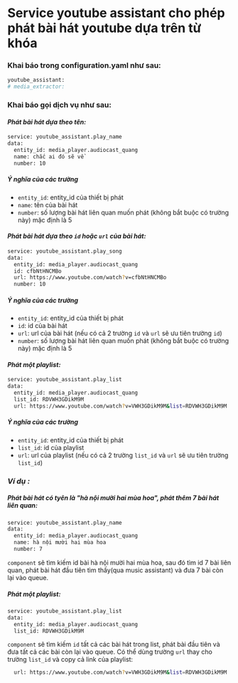 # Service youtube assistant cho phép phát bài hát youtube dựa trên từ khóa

### Khai báo trong configuration.yaml như sau:

```sh
youtube_assistant:
# media_extractor:
```   
### Khai báo gọi dịch vụ như sau:
#### _Phát bài hát dựa theo tên:_
```sh
service: youtube_assistant.play_name
data:
  entity_id: media_player.audiocast_quang
  name: chắc ai đó sẽ về
  number: 10
```      
##### _Ý nghĩa của các trường_
- ```entity_id```: entity_id của thiết bị phát
- ```name```: tên của bài hát 
- ```number```: số lượng bài hát liên quan muốn phát (không bắt buộc có trường này) mặc định là 5
#### _Phát bài hát dựa theo ```id``` hoặc ```url``` của bài hát:_
```sh
service: youtube_assistant.play_song
data:
  entity_id: media_player.audiocast_quang
  id: cfbNtHNCMBo
  url: https://www.youtube.com/watch?v=cfbNtHNCMBo
  number: 10
```      
##### _Ý nghĩa của các trường_
- ```entity_id```: entity_id của thiết bị phát
- ```id```: id của bài hát 
- ```url```: url của bài hát (nếu có cả 2 trường ```id``` và ```url``` sẽ ưu tiên trường ```id```)
- ```number```: số lượng bài hát liên quan muốn phát (không bắt buộc có trường này) mặc định là 5
#### _Phát một playlist:_
```sh
service: youtube_assistant.play_list
data:
  entity_id: media_player.audiocast_quang
  list_id: RDVWH3GDikM9M
  url: https://www.youtube.com/watch?v=VWH3GDikM9M&list=RDVWH3GDikM9M
```      
##### _Ý nghĩa của các trường_
- ```entity_id```: entity_id của thiết bị phát
- ```list_id```: id của playlist
- ```url```: url của playlist (nếu có cả 2 trường ```list_id``` và ```url``` sẽ ưu tiên trường ```list_id```)
### _Ví dụ :_
##### Phát bài hát có tyên là "hà nội mười hai mùa hoa", phát thêm 7 bài hát liên quan:

```sh
service: youtube_assistant.play_name
data:
  entity_id: media_player.audiocast_quang
  name: hà nội mười hai mùa hoa
  number: 7
```
```component``` sẽ tìm kiếm id bài hà nội mười hai mùa hoa, sau đó tìm id 7 bài liên quan, phát bài hát đầu tiên tìm thấy(qua music assistant) và đưa 7 bài còn lại vào queue.
##### Phát một playlist:

```sh
service: youtube_assistant.play_list
data:
  entity_id: media_player.audiocast_quang
  list_id: RDVWH3GDikM9M
```
```component``` sẽ tìm kiếm ```id``` tất cả các bài hát trong list, phát bài đầu tiên và đưa tất cả các bài còn lại vào queue. Có thể dùng trường ```url``` thay cho trường ```list_id``` và copy cả link của playlist:
```sh
  url: https://www.youtube.com/watch?v=VWH3GDikM9M&list=RDVWH3GDikM9M
```


